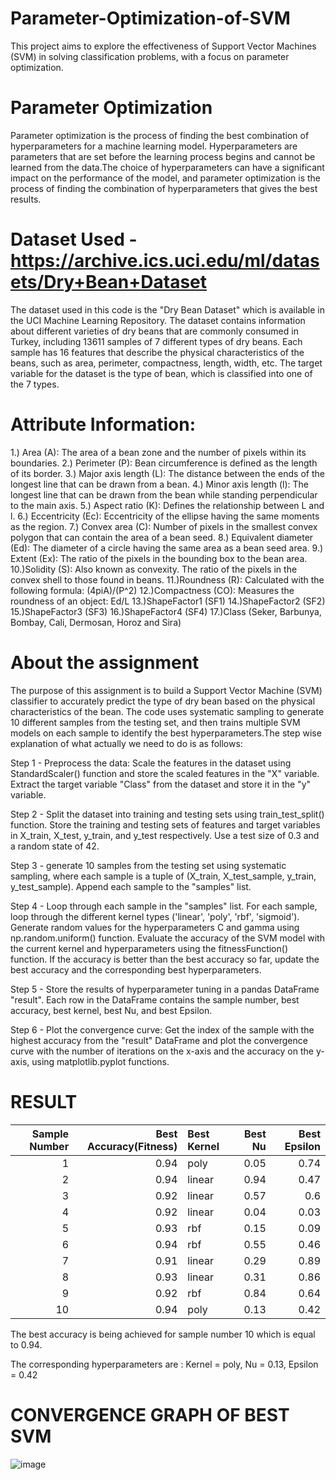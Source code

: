 # Parameter-Optimization-of-SVM
This project aims to explore the effectiveness of Support Vector Machines (SVM) in solving classification problems, with a focus on parameter optimization.

# Parameter Optimization
Parameter optimization is the process of finding the best combination of hyperparameters for a machine learning model. Hyperparameters are parameters that are set before the learning process begins and cannot be learned from the data.The choice of hyperparameters can have a significant impact on the performance of the model, and parameter optimization is the process of finding the combination of hyperparameters that gives the best results. 

# Dataset Used - https://archive.ics.uci.edu/ml/datasets/Dry+Bean+Dataset

The dataset used in this code is the "Dry Bean Dataset" which is available in the UCI Machine Learning Repository. The dataset contains information about different varieties of dry beans that are commonly consumed in Turkey, including 13611 samples of 7 different types of dry beans.
Each sample has 16 features that describe the physical characteristics of the beans, such as area, perimeter, compactness, length, width, etc. The target variable for the dataset is the type of bean, which is classified into one of the 7 types.

# Attribute Information:

1.) Area (A): The area of a bean zone and the number of pixels within its boundaries.
2.) Perimeter (P): Bean circumference is defined as the length of its border.
3.) Major axis length (L): The distance between the ends of the longest line that can be drawn from a bean.
4.) Minor axis length (l): The longest line that can be drawn from the bean while standing perpendicular to the main axis.
5.) Aspect ratio (K): Defines the relationship between L and l.
6.) Eccentricity (Ec): Eccentricity of the ellipse having the same moments as the region.
7.) Convex area (C): Number of pixels in the smallest convex polygon that can contain the area of a bean seed.
8.) Equivalent diameter (Ed): The diameter of a circle having the same area as a bean seed area.
9.) Extent (Ex): The ratio of the pixels in the bounding box to the bean area.
10.)Solidity (S): Also known as convexity. The ratio of the pixels in the convex shell to those found in beans.
11.)Roundness (R): Calculated with the following formula: (4piA)/(P^2)
12.)Compactness (CO): Measures the roundness of an object: Ed/L
13.)ShapeFactor1 (SF1)
14.)ShapeFactor2 (SF2)
15.)ShapeFactor3 (SF3)
16.)ShapeFactor4 (SF4)
17.)Class (Seker, Barbunya, Bombay, Cali, Dermosan, Horoz and Sira)

# About the assignment
The purpose of this assignment is to build a Support Vector Machine (SVM) classifier to accurately predict the type of dry bean based on the physical characteristics of the bean. The code uses systematic sampling to generate 10 different samples from the testing set, and then trains multiple SVM models on each sample to identify the best hyperparameters.The step wise explanation of what actually we need to do is as follows:

Step 1 - Preprocess the data: Scale the features in the dataset using StandardScaler() function and store the scaled features in the "X" variable. Extract the target variable "Class" from the dataset and store it in the "y" variable.

Step 2 - Split the dataset into training and testing sets using train_test_split() function. Store the training and testing sets of features and target variables in X_train, X_test, y_train, and y_test respectively. Use a test size of 0.3 and a random state of 42.

Step 3 - generate 10 samples from the testing set using systematic sampling, where each sample is a tuple of (X_train, X_test_sample, y_train, y_test_sample). Append each sample to the "samples" list.

Step 4 - Loop through each sample in the "samples" list. For each sample, loop through the different kernel types ('linear', 'poly', 'rbf', 'sigmoid'). Generate random values for the hyperparameters C and gamma using np.random.uniform() function. Evaluate the accuracy of the SVM model with the current kernel and hyperparameters using the fitnessFunction() function. If the accuracy is better than the best accuracy so far, update the best accuracy and the corresponding best hyperparameters.

Step 5 - Store the results of hyperparameter tuning in a pandas DataFrame "result". Each row in the DataFrame contains the sample number, best accuracy, best kernel, best Nu, and best Epsilon.

Step 6 - Plot the convergence curve: Get the index of the sample with the highest accuracy from the "result" DataFrame and plot the convergence curve with the number of iterations on the x-axis and the accuracy on the y-axis, using matplotlib.pyplot functions.

# RESULT

|   Sample Number |   Best Accuracy(Fitness) | Best Kernel   |   Best Nu |   Best Epsilon |
|----------------:|-------------------------:|:--------------|----------:|---------------:|
|               1 |                     0.94 | poly          |      0.05 |           0.74 |
|               2 |                     0.94 | linear        |      0.94 |           0.47 |
|               3 |                     0.92 | linear        |      0.57 |           0.6  |
|               4 |                     0.92 | linear        |      0.04 |           0.03 |
|               5 |                     0.93 | rbf           |      0.15 |           0.09 |
|               6 |                     0.94 | rbf           |      0.55 |           0.46 |
|               7 |                     0.91 | linear        |      0.29 |           0.89 |
|               8 |                     0.93 | linear        |      0.31 |           0.86 |
|               9 |                     0.92 | rbf           |      0.84 |           0.64 |
|              10 |                     0.94 | poly          |      0.13 |           0.42 |

The best accuracy is being achieved for sample number 10 which is equal to 0.94.

The corresponding hyperparameters are : Kernel = poly, Nu = 0.13, Epsilon = 0.42

# CONVERGENCE GRAPH OF BEST SVM

![image](https://user-images.githubusercontent.com/79601666/233208616-164ed5f7-67e0-4ca7-93a4-93df49ee6a22.png)

